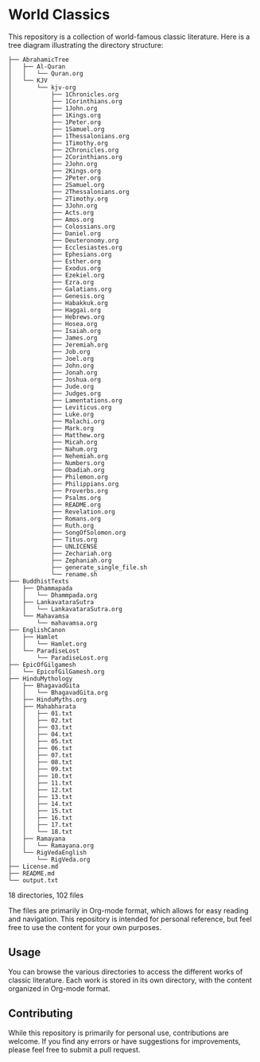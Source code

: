 # World Classics

This repository is a collection of world-famous classic literature. Here is a tree diagram illustrating the directory structure:



```
├── AbrahamicTree
│   ├── Al-Quran
│   │   └── Quran.org
│   └── KJV
│       └── kjv-org
│           ├── 1Chronicles.org
│           ├── 1Corinthians.org
│           ├── 1John.org
│           ├── 1Kings.org
│           ├── 1Peter.org
│           ├── 1Samuel.org
│           ├── 1Thessalonians.org
│           ├── 1Timothy.org
│           ├── 2Chronicles.org
│           ├── 2Corinthians.org
│           ├── 2John.org
│           ├── 2Kings.org
│           ├── 2Peter.org
│           ├── 2Samuel.org
│           ├── 2Thessalonians.org
│           ├── 2Timothy.org
│           ├── 3John.org
│           ├── Acts.org
│           ├── Amos.org
│           ├── Colossians.org
│           ├── Daniel.org
│           ├── Deuteronomy.org
│           ├── Ecclesiastes.org
│           ├── Ephesians.org
│           ├── Esther.org
│           ├── Exodus.org
│           ├── Ezekiel.org
│           ├── Ezra.org
│           ├── Galatians.org
│           ├── Genesis.org
│           ├── Habakkuk.org
│           ├── Haggai.org
│           ├── Hebrews.org
│           ├── Hosea.org
│           ├── Isaiah.org
│           ├── James.org
│           ├── Jeremiah.org
│           ├── Job.org
│           ├── Joel.org
│           ├── John.org
│           ├── Jonah.org
│           ├── Joshua.org
│           ├── Jude.org
│           ├── Judges.org
│           ├── Lamentations.org
│           ├── Leviticus.org
│           ├── Luke.org
│           ├── Malachi.org
│           ├── Mark.org
│           ├── Matthew.org
│           ├── Micah.org
│           ├── Nahum.org
│           ├── Nehemiah.org
│           ├── Numbers.org
│           ├── Obadiah.org
│           ├── Philemon.org
│           ├── Philippians.org
│           ├── Proverbs.org
│           ├── Psalms.org
│           ├── README.org
│           ├── Revelation.org
│           ├── Romans.org
│           ├── Ruth.org
│           ├── SongOfSolomon.org
│           ├── Titus.org
│           ├── UNLICENSE
│           ├── Zechariah.org
│           ├── Zephaniah.org
│           ├── generate_single_file.sh
│           └── rename.sh
├── BuddhistTexts
│   ├── Dhammapada
│   │   └── Dhammpada.org
│   ├── LankavataraSutra
│   │   └── LankavataraSutra.org
│   └── Mahavamsa
│       └── mahavamsa.org
├── EnglishCanon
│   ├── Hamlet
│   │   └── Hamlet.org
│   └── ParadiseLost
│       └── ParadiseLost.org
├── EpicOfGilgamesh
│   └── EpicofGilGamesh.org
├── HinduMythology
│   ├── BhagavadGita
│   │   └── BhagavadGita.org
│   ├── HinduMyths.org
│   ├── Mahabharata
│   │   ├── 01.txt
│   │   ├── 02.txt
│   │   ├── 03.txt
│   │   ├── 04.txt
│   │   ├── 05.txt
│   │   ├── 06.txt
│   │   ├── 07.txt
│   │   ├── 08.txt
│   │   ├── 09.txt
│   │   ├── 10.txt
│   │   ├── 11.txt
│   │   ├── 12.txt
│   │   ├── 13.txt
│   │   ├── 14.txt
│   │   ├── 15.txt
│   │   ├── 16.txt
│   │   ├── 17.txt
│   │   └── 18.txt
│   ├── Ramayana
│   │   └── Ramayana.org
│   └── RigVedaEnglish
│       └── RigVeda.org
├── License.md
├── README.md
└── output.txt

```



18 directories, 102 files





The files are primarily in Org-mode format, which allows for easy reading and navigation. This repository is intended for personal reference, but feel free to use the content for your own purposes.

## Usage

You can browse the various directories to access the different works of classic literature. Each work is stored in its own directory, with the content organized in Org-mode format.

## Contributing

While this repository is primarily for personal use, contributions are welcome. If you find any errors or have suggestions for improvements, please feel free to submit a pull request.


